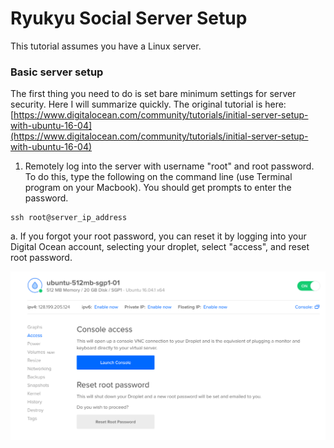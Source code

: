 # Ryukyu Social Server Setup

This tutorial assumes you have a Linux server.

### Basic server setup

The first thing you need to do is set bare minimum settings for server security.  Here I will summarize quickly.  The original tutorial is here: [https://www.digitalocean.com/community/tutorials/initial-server-setup-with-ubuntu-16-04](https://www.digitalocean.com/community/tutorials/initial-server-setup-with-ubuntu-16-04)

1. Remotely log into the server with username "root" and root password.  To do this, type the following on the command line (use Terminal program on your Macbook).  You should get prompts to enter the password.
```
ssh root@server_ip_address
```

 a. If you forgot your root password, you can reset it by logging into your Digital Ocean account, selecting your droplet, select "access", and reset root password.
 
 <img src="root_pw_reset.png" />
